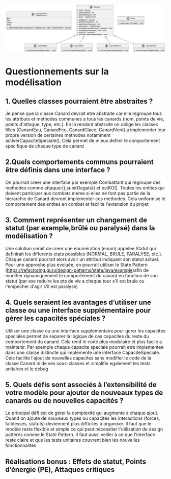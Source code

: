 ![Diagramme de classe](images/DiagrammeClasse.png)


# Questionnements sur la modélisation

## 1. Quelles classes pourraient être abstraites ?
Je pense que la classe Canard devrait etre abstraite car elle regroupe tous les attributs et methodes communes a tous les canards (nom, points de vie, points d'attaque, type, etc.). En la rendant abstraite on oblige les classes filles (CanardEau, CanardFeu, CanardGlace, CanardVent) a implementer leur propre version de certaines methodes notamment activerCapaciteSpeciale(). Cela permet de mieux definir le comportement spécifique de chaque type de canard

## 2.Quels comportements communs pourraient être définis dans une interface ?
On pourrait creer une interface par exemple Combattant qui regroupe des methodes comme attaquer(),subirDegats() et estKO(). Toutes les entites qui doivent participer aux combats meme si elles ne font pas partie de la hierarchie de Canard devront implementer ces methodes. Cela uniformise le comportement des entites en combat et facilite l'extension du projet

## 3. Comment représenter un changement de statut (par exemple,brûlé ou paralysé) dans la modélisation ?
Une solution serait de creer une énumération (enum) appelee Statut qui definirait les differents etats possibles (NORMAL, BRULE, PARALYSE, etc.). Chaque canard pourrait alors avoir un attribut indiquant son statut actuel. Pour une approche plus evoluée, on pourrait utiliser le State Pattern (https://refactoring.guru/design-patterns/state/java/example)afin de modifier dynamiquement le comportement du canard en fonction de son statut (par exe reduire les pts de vie a chaque tour s'il est brule ou l'empecher d'agir s'il est paralyse)

## 4. Quels seraient les avantages d’utiliser une classe ou une interface supplémentaire pour gérer les capacités spéciales ?
Utiliser une classe ou une interface supplementaire pour gerer les capacites speciales permet de separer la logique de ces capacites du reste du comportement du canard. Cela rend le code plus modulaire et plus facile a maintenir. Par exemple chaque capacite speciale pourrait etre implementee dans une classe distincte qui implemente une interface CapaciteSpeciale. Cela facilite l'ajout de nouvelles capacites sans modifier le code de la classe Canard ni de ses sous-classes et simplifie egalement les tests unitaires et le debug

## 5. Quels défis sont associés à l’extensibilité de votre modèle pour ajouter de nouveaux types de canards ou de nouvelles capacités ?
Le principal défi est de gérer la complexité qui augmente à chaque ajout. Quand on ajoute de nouveaux types ou capacités les interactions (forces, faiblesses, statuts) deviennent plus difficiles à organiser. Il faut que le modèle reste flexible et simple ce qui peut nécessiter l'utilisation de design patterns comme le State Pattern. Il faut aussi veiller à ce que l'interface reste claire et que les tests unitaires couvrent bien les nouvelles fonctionnalités


## Réalisations bonus : Effets de statut, Points d’énergie (PE), Attaques critiques 
